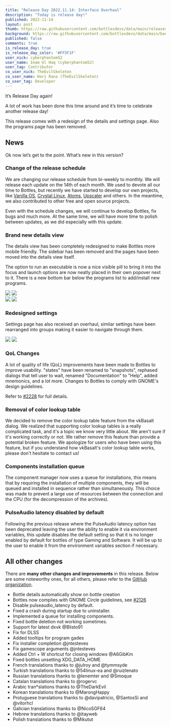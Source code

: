```yaml
---
title: "Release Day 2022.11.14: Interface Overhaul"
description: "Today is release day!"
published: 2022-11-14
layout: post
thumb: https://raw.githubusercontent.com/bottlesdevs/data/main/releases/2022.11.14/release-day.png
background: https://raw.githubusercontent.com/bottlesdevs/data/main/backgrounds/2022.11.14.png
published: false
comments: true
is_release_day: true
is_release_day_color: '#FF5F1F'
user_nick: cyberphantom52
user_name: Inam Ul Haq (cyberphantom52)
user_tag: Contributor
co_user_nick: TheEvilSkeleton
co_user_name: Hari Rana (TheEvilSkeleton)
co_user_tag: Developer
---
```


It’s Release Day again!

A lot of work has been done this time around and it’s time to celebrate another release day!

This release comes with a redesign of the details and settings page. Also the programs page has been removed.

## News
Ok now let’s get to the point. What’s new in this version?

### Change of the release schedule
We are changing our release schedule from bi-weekly to monthly. We will release each update on the 14th of each month. We used to devote all our time to Bottles, but recently we have started to develop our own projects, like [Vanilla OS](https://vanillaos.org/), [Crystal Linux](https://getcryst.al/site), [Atoms](https://github.com/AtomsDevs/Atoms), [Upscaler](https://gitlab.com/TheEvilSkeleton/Upscaler) and others. In the meantime, we also contributed to other free and open source projects.

Even with the schedule changes, we will continue to develop Bottles, fix bugs and much more. At the same time, we will have more time to polish between updates, as we did especially with this update.

### Brand new details view
The details view has been completely redesigned to make Bottles more mobile friendly. The sidebar has been removed and the pages have been moved into the details view itself.

The option to run an executable is now a nice visible pill to bring it into the focus and launch options are now neatly placed in their own popover next to it. There is a new bottom bar below the programs list to add/install new programs.

<div class="grid-pics">
    <img tooltip="Details View" class="on-light" src="/uploads/details-view-light.png" />
    <img tooltip="Details View" class="on-light" src="/uploads/details-view-launchopts-light.png" />
</div>

<div class="grid-pics">
    <img tooltip="Details View (dark)" class="on-dark" src="/uploads/details-view-dark.png" />
    <img tooltip="Details View (dark)" class="on-dark" src="/uploads/details-view-launchopts-dark.png" />
</div>

### Redesigned settings
Settings page has also received an overhaul, similar settings have been rearranged into groups making it easier to navigate through them.

<img tooltip="Settings View" class="on-light" src="/uploads/settings-view-light.png" />
<img tooltip="Settings View (dark)" class="on-dark" src="/uploads/settings-view-dark.png" />

### QoL Changes
A lot of quality of life (QoL) improvements have been made to Bottles to improve usability. "states" have been renamed to "snapshots", rephased dialogs that tell user to wait, renamed "Documentation" to "Help", added mnemonics, and a lot more. Changes to Bottles to comply with GNOME's design guidelines.

Refer to [#2228](https://github.com/bottlesdevs/Bottles/pull/2228) for full details.

### Removal of color lookup table
We decided to remove the color lookup table feature from the vkBasalt dialog. We realized that supporting color lookup tables is a really complicated task, and it's a topic we know very little about. We aren't sure if it's working correctly or not. We rather remove this feature than provide a potential broken feature. We apologize for users who have been using this feature, but if you understand how vkBasalt's color lookup table works, please don't hesitate to contact us!

### Components installation queue
The component manager now uses a queue for installations, this means that by requiring the installation of multiple components, they will be queued and installed in sequence rather than simultaneously. This choice was made to prevent a large use of resources between the connection and the CPU (for the decompression of the archives).

### PulseAudio latency disabled by default
Following the previous release where the PulseAudio latency option has been deprecated leaving the user the ability to enable it via environment variables, this update disables the default setting so that it is no longer enabled by default for bottles of type Gaming and Software. It will be up to the user to enable it from the environment variables section if necessary.

## All other changes
There are **many other changes and improvements** in this release. Below are 
some noteworthy ones, for all others, please refer to the 
[GitHub organization](https://github.com/bottlesdevs).

* Bottle details automatically show on bottle creation
* Bottles now complies with GNOME Circle guidelines, see [#2126](https://github.com/bottlesdevs/Bottles/issues/2126)
* Disable pulseaudio_latency by default.
* Fixed a crash during startup due to uninstaller.
* Implemented a queue for installing components.
* Fixed bottle deletion not working sometimes.
* Support for latest dxvk @Blisto91
* Fix for DLSS
* Added tooltips for program gades
* Fix installer completion @jntesteves
* Fix gamescope arguments @jntesteves
* Added Ctrl + W shortcut for closing windows @A6GibKm
* Fixed bottles unsetting XDG_DATA_HOME
* French translations thanks to @julroy and @tymmsyde
* Turkish translations thanks to @54linux-ea and @ruizlenato
* Russian translations thanks to @lenemter and @Smoque
* Catalan translations thanks to @rogervc
* Arabic tran*slations thanks to @TheDarkEvil
* Korean translations thanks to @MarongHappy
* Protuguese translations thanks to @davipatricio, @SantosSi and @vitorhcl
* Galician translations thanks to @NicoSGF64
* Hebrew translations thanks to @itayweb
* Polish translations thanks to @Mikutut
